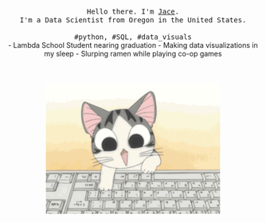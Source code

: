 <p align="center">
  <br>
  <br>
  <br>
  <samp>Hello there. I'm <a href="https://www.linkedin.com/in/hambrick-jace/">Jace</a>.<br> I'm a Data Scientist from Oregon in the United States.<br><br>#python, #SQL, #data_visuals</samp>
  <br>
  - Lambda School Student nearing graduation
  - Making data visualizations in my sleep
  - Slurping ramen while playing co-op games
  <br>
  <br>
  <br>
  <br>
  <img src="https://raw.githubusercontent.com/Jace-Hambrick/space-jekyll-template/master/assets/img/sharding-gerenciamento-usuarios/chi_kitty.gif" width="350" />
</p>
